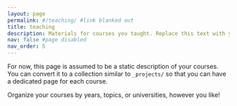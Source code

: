 ```yaml
---
layout: page
permalink: #/teaching/ #link blanked out
title: teaching
description: Materials for courses you taught. Replace this text with your description.
nav: false #page disabled
nav_order: 5
---
```


For now, this page is assumed to be a static description of your courses. You can convert it to a collection similar to `_projects/` so that you can have a dedicated page for each course.

Organize your courses by years, topics, or universities, however you like!



























